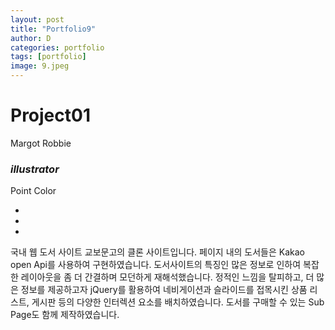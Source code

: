 ```yaml
---
layout: post
title: "Portfolio9"
author: D
categories: portfolio
tags: [portfolio]
image: 9.jpeg
---
```


<h1>Project01</h1>

<p class="project-title">Margot Robbie</p>

<h3><i>illustrator</i></h3>

<p>Point Color</p>
<ul class="color_01">
  <li></li>
  <li></li>
  <li></li>
</ul>

국내 웹 도서 사이트 교보문고의 클론 사이트입니다. 페이지 내의 도서들은 Kakao open Api를 사용하여 구현하였습니다. 도서사이트의 특징인 많은 정보로 인하여 복잡한 레이아웃을 좀 더 간결하며 모던하게 재해석했습니다. 정적인 느낌을 탈피하고, 더 많은 정보를 제공하고자 jQuery를 활용하여 네비게이션과 슬라이드를 접목시킨 상품 리스트, 게시판 등의 다양한 인터렉션 요소를 배치하였습니다. 도서를 구매할 수 있는 Sub Page도 함께 제작하였습니다.
